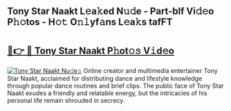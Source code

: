 ## Tony Star Naakt L𝚎a𝚔ed N𝚞𝚍e - Part-blf Vi𝚍𝚎o P𝚑𝚘tos - H𝚘𝚝 O𝚗𝚕yf𝚊ns L𝚎a𝚔s tafFT

# <h2><a href="http://kf6evh0.oniu.top/?m=Tony+Star+Naakt">🔗👉 🔴 Tony Star Naakt P𝚑ot𝚘𝚜 V𝚒d𝚎o</a></h2>

[![Tony Star Naakt Nu𝚍e𝚜](https://i.imgur.com/0qMVB7G.gif)](http://kf6evh0.oniu.top/?m=Tony+Star+Naakt)
Online creator and multimedia entertainer Tony Star Naakt, acclaimed for distributing dance and lifestyle knowledge through popular dance routines and brief clips. The public face of Tony Star Naakt exudes a friendly and relatable energy, but the intricacies of his personal life remain shrouded in secrecy.  
